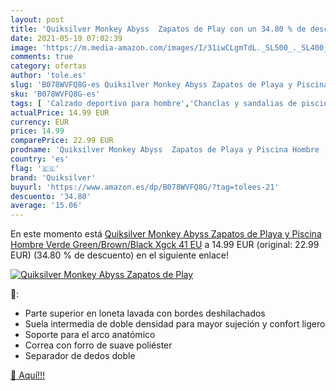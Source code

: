 ```yaml
---
layout: post
title: 'Quiksilver Monkey Abyss  Zapatos de Play con un 34.80 % de descuento'
date: 2021-05-19 07:02:39
image: 'https://m.media-amazon.com/images/I/31iwCLgmTdL._SL500_._SL400_.jpg'
comments: true
category: ofertas
author: 'tole.es'
slug: 'B078WVFQ8G-es Quiksilver Monkey Abyss Zapatos de Playa y Piscina Hombre...'
sku: 'B078WVFQ8G-es'
tags: [ 'Calzado deportivo para hombre','Chanclas y sandalias de piscina para hombre','Zapatillas y calzado deportivo para hombre','Zapatos','Zapatos para hombre','Zapatos y complementos','quiksilver','zapatos', ]
actualPrice: 14.99 EUR
currency: EUR
price: 14.99
comparePrice: 22.99 EUR
prodname: 'Quiksilver Monkey Abyss  Zapatos de Playa y Piscina Hombre  Verde  Green/Brown/Black Xgck   41 EU'
country: 'es'
flag: '🇪🇸'
brand: 'Quiksilver'
buyurl: 'https://www.amazon.es/dp/B078WVFQ8G/?tag=tolees-21'
descuento: '34.80'
average: '15.06'
---
```


En este momento está [Quiksilver Monkey Abyss  Zapatos de Playa y Piscina Hombre  Verde  Green/Brown/Black Xgck   41 EU](https://www.amazon.es/dp/B078WVFQ8G/?tag=tolees-21) a 14.99 EUR (original: 22.99 EUR) (34.80 %  de descuento) en el siguiente enlace!

[![Quiksilver Monkey Abyss  Zapatos de Play](https://m.media-amazon.com/images/I/31iwCLgmTdL._SL500_._SL400_.jpg)](https://www.amazon.es/dp/B078WVFQ8G/?tag=tolees-21)

🔎:

- Parte superior en loneta lavada con bordes deshilachados
- Suela intermedia de doble densidad para mayor sujeción y confort ligero
- Soporte para el arco anatómico
- Correa con forro de suave poliéster
- Separador de dedos doble

[🛒 Aquí!!!](https://www.amazon.es/dp/B078WVFQ8G/?tag=tolees-21)
